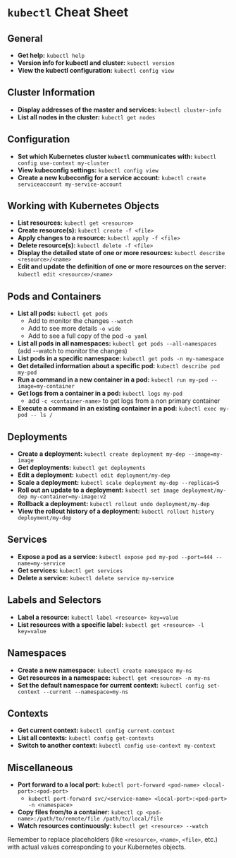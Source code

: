 # `kubectl` Cheat Sheet

## General
- **Get help:** `kubectl help`
- **Version info for kubectl and cluster:** `kubectl version`
- **View the kubectl configuration:** `kubectl config view`

## Cluster Information
- **Display addresses of the master and services:** `kubectl cluster-info`
- **List all nodes in the cluster:** `kubectl get nodes`

## Configuration
- **Set which Kubernetes cluster `kubectl` communicates with:** `kubectl config use-context my-cluster`
- **View kubeconfig settings:** `kubectl config view`
- **Create a new kubeconfig for a service account:** `kubectl create serviceaccount my-service-account`

## Working with Kubernetes Objects
- **List resources:** `kubectl get <resource>`
- **Create resource(s):** `kubectl create -f <file>`
- **Apply changes to a resource:** `kubectl apply -f <file>`
- **Delete resource(s):** `kubectl delete -f <file>`
- **Display the detailed state of one or more resources:** `kubectl describe <resource>/<name>`
- **Edit and update the definition of one or more resources on the server:** `kubectl edit <resource>/<name>`

## Pods and Containers
- **List all pods:** `kubectl get pods`
  - Add to monitor the changes `--watch`
  - Add to see more details `-o wide`
  - Add to see a full copy of the pod `-o yaml`
- **List all pods in all namespaces:** `kubectl get pods --all-namespaces`
(add --watch to monitor the changes)
- **List pods in a specific namespace:** `kubectl get pods -n my-namespace`
- **Get detailed information about a specific pod:** `kubectl describe pod my-pod`
- **Run a command in a new container in a pod:** `kubectl run my-pod --image=my-container`
- **Get logs from a container in a pod:** `kubectl logs my-pod`
   - add `-c <container-name>` to get logs from a non primary container
- **Execute a command in an existing container in a pod:** `kubectl exec my-pod -- ls /`

## Deployments
- **Create a deployment:** `kubectl create deployment my-dep --image=my-image`
- **Get deployments:** `kubectl get deployments`
- **Edit a deployment:** `kubectl edit deployment/my-dep`
- **Scale a deployment:** `kubectl scale deployment my-dep --replicas=5`
- **Roll out an update to a deployment:** `kubectl set image deployment/my-dep my-container=my-image:v2`
- **Rollback a deployment:** `kubectl rollout undo deployment/my-dep`
- **View the rollout history of a deployment:** `kubectl rollout history deployment/my-dep`

## Services
- **Expose a pod as a service:** `kubectl expose pod my-pod --port=444 --name=my-service`
- **Get services:** `kubectl get services`
- **Delete a service:** `kubectl delete service my-service`

## Labels and Selectors
- **Label a resource:** `kubectl label <resource> key=value`
- **List resources with a specific label:** `kubectl get <resource> -l key=value`

## Namespaces
- **Create a new namespace:** `kubectl create namespace my-ns`
- **Get resources in a namespace:** `kubectl get <resource> -n my-ns`
- **Set the default namespace for current context:** `kubectl config set-context --current --namespace=my-ns`

## Contexts
- **Get current context:** `kubectl config current-context`
- **List all contexts:** `kubectl config get-contexts`
- **Switch to another context:** `kubectl config use-context my-context`

## Miscellaneous
- **Port forward to a local port:** `kubectl port-forward <pod-name> <local-port>:<pod-port>`
  - `kubectl port-forward svc/<service-name> <local-port>:<pod-port> -n <namespace>`
- **Copy files from/to a container:** `kubectl cp <pod-name>:/path/to/remote/file /path/to/local/file`
- **Watch resources continuously:** `kubectl get <resource> --watch`

Remember to replace placeholders (like `<resource>`, `<name>`, `<file>`, etc.) with actual values corresponding to your Kubernetes objects.
